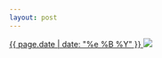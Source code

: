 ```yaml
---
layout: post
---
```


<p>
  <a href="/202">
    <time>{{ page.date | date: "%e %B %Y" }}</time>
    <img src="{{ site.assets_url }}/202.jpg">
  </a>
  
</p>
